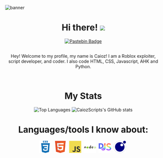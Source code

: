 ![banner](https://github.com/CaiozScripts/CaiozScripts/assets/117036935/333be751-32b9-4dc1-9610-6eb2f0ccdb82)
<div align="center">
  <h1>Hi there! <img src="https://media.giphy.com/media/hvRJCLFzcasrR4ia7z/giphy.gif" width="30px"/></h1>
  <div id="header">
    <a href="https://pastebin.com/u/Caioz10" target="_blank">
      <img src="https://img.shields.io/badge/Pastebin-blue?logo=pastebin&logoColor=white&style=for-the-badge" alt="Pastebin Badge"/>
    </a>
  </div>
  <br>
  <p>Hey! Welcome to my profile, my name is Caioz! I am a Roblox exploiter, script developer, and coder. I also code HTML, CSS, Javascript, AHK and Python.</p>
  <br>
<div align="center"><h1>My Stats</h1><div id="header">
    <div>
    <img src="https://github-readme-stats.vercel.app/api/top-langs/?username=CaiozScripts" alt="Top Languages">
    <img src="https://github-readme-stats.vercel.app/api?username=CaiozScripts&show_icons=true&theme=default" alt="CaiozScripts's GitHub stats">
  </div>
</div>
<div align="center"><h1>Languages/tools I know about:</h1><div id="header">
  <div>
  <a href="https://developer.mozilla.org/en-US/docs/Web/CSS" target="_blank"><img src="https://github.com/devicons/devicon/blob/master/icons/css3/css3-plain-wordmark.svg"  title="CSS3" alt="CSS" width="40" height="40"/></a>&nbsp;
  <a href="https://developer.mozilla.org/en-US/docs/Web/HTML" target="_blank"><img src="https://github.com/devicons/devicon/blob/master/icons/html5/html5-original.svg" title="HTML5" alt="HTML" width="40" height="40"/></a>&nbsp;
  <a href="https://developer.mozilla.org/en-US/docs/Web/JavaScript" target="_blank"><img src="https://github.com/devicons/devicon/blob/master/icons/javascript/javascript-original.svg" title="JavaScript" alt="JavaScript" width="40" height="40"/></a>&nbsp;
  <a href="https://nodejs.org/" target="_blank"><img src="https://github.com/devicons/devicon/blob/master/icons/nodejs/nodejs-original-wordmark.svg" title="NodeJS" alt="NodeJS" width="40" height="40"/></a>&nbsp;
  <a href="https://discord.js.org/" target="_blank"><img src="https://github.com/devicons/devicon/blob/master/icons/discordjs/discordjs-original.svg" title="DiscordJS" alt="DJS" width="40" height="40"/></a>&nbsp;
  <a href="https://www.lua.org/" target="_blank"><img src="https://github.com/devicons/devicon/blob/master/icons/lua/lua-original.svg" title="Lua" alt="Lua" width="40" height="40"/></a>&nbsp;
  </div>
</div>
<!---
CaiozScripts/CaiozScripts is a  special  repository because its `README.md` (this file) appears on your GitHub profile.
You can click the Preview link to take a look at your changes.
--->
